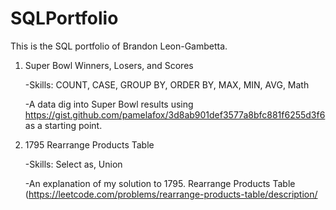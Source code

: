 # SQLPortfolio
This is the SQL portfolio of Brandon Leon-Gambetta. 

1. Super Bowl Winners, Losers, and Scores

   -Skills: COUNT, CASE, GROUP BY, ORDER BY, MAX, MIN, AVG, Math
   
   -A data dig into Super Bowl results using https://gist.github.com/pamelafox/3d8ab901def3577a8bfc881f6255d3f6 as a starting point.
  
2. 1795 Rearrange Products Table  

   -Skills: Select as, Union
   
    -An explanation of my solution to 1795. Rearrange Products Table (https://leetcode.com/problems/rearrange-products-table/description/
